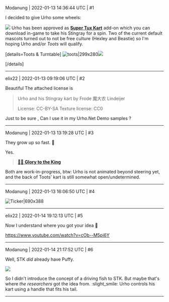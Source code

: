 Modanung | 2022-01-13 14:36:44 UTC | #1

I decided to give Urho some wheels:

![](https://global.discourse-cdn.com/standard17/uploads/urho3d/original/2X/1/1281338493c5b7deaf16a1166af11a78504bde16.png)
Urho has been approved as [**Super Tux Kart**](https://supertuxkart.net) add-on which you can download in-game to take his Stingray for a spin. Two of the current default mascots turned out to not be free culture (Hexley and Beastie) so I'm hoping Urho and/or _Toots_ will qualify.

[details=Toots & Turntable]
![toots|299x280](upload://2jzYs9KC6POgZC4euKTkIiWTM7M.png)![](https://luckeyproductions.nl/stk/urho.png)

[/details]

-------------------------

elix22 | 2022-01-13 09:19:06 UTC | #2

Beautiful 
The attached license is

> Urho and his Stingray kart by Frode 魔大农 Lindeijer
> 
> License: CC-BY-SA
> Texture license: CC0

Just to be sure , Can I use it in my Urho.Net Demo samples ?

-------------------------

Modanung | 2022-01-13 13:19:28 UTC | #3

They grow up so fast. :slightly_smiling_face: 

Yes.

> [:scroll::musical_score: **Glory to the King**](https://www.mikseri.net/artists/urho/glory-to-the-king/400242/)

Both are work-in-progress, btw: Urho is not animated beyond steering yet, and the back of Toots' kart is still somewhat open/undetermined.

-------------------------

Modanung | 2022-01-13 16:06:50 UTC | #4

![Ticker|690x388](upload://4TZDz1bBZ0tmY7gKsCvY24RNB4k.jpeg)

-------------------------

elix22 | 2022-01-14 19:12:13 UTC | #5

Now I understand where you got your idea :slightly_smiling_face:

https://www.youtube.com/watch?v=cOb--M5pi6Y

-------------------------

Modanung | 2022-01-14 21:17:52 UTC | #6

Well, STK *did* already have Puffy.

![](https://external-content.duckduckgo.com/iu/?u=https%3A%2F%2Fimg.tweakpc.de%2Fimages%2F2018%2F06%2F26%2F1200px-OpenBSD_Logo_-_Cartoon_Puffy_with_textual_logo_below.svg.md.png)

So I didn't introduce the concept of a driving fish to STK. But maybe that's where _the researchers_ got the idea from. :slight_smile:
Urho controls his kart using a handle that fits his tail.

-------------------------

